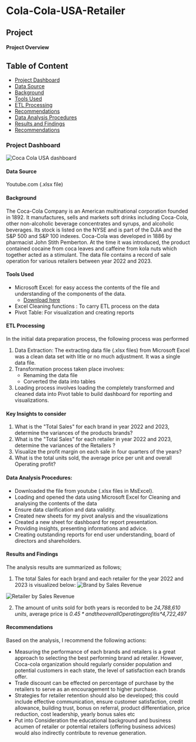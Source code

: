 # Cola-Cola-USA-Retailer

## Project

#### Project Overview

## Table of Content 

- [Project Dashboard](#project-dashboard)
- [Data Source](#data-source)
- [Background](#background)
- [Tools Used](#tools-used)
- [ETL Processing](#etl-processing)
- [Recommendations](#recommendations)
- [Data Analysis Procedures](#data-analysis-procedures)
- [Results and Findings](#results-and-findings)
- [Recommendations](#recommendations)

### Project Dashboard

 ![Coca Cola USA dashboard](https://github.com/AlaskaDav/Cola-Cola-USA-Retailer/assets/155531290/dfaa2578-4f46-4323-9cbb-b01112273dbc)

#### Data Source
Youtube.com (.xlsx file)

#### Background
The Coca-Cola Company is an American multinational corporation founded in 1892. It manufactures, sells and markets soft drinks including Coca-Cola, other non-alcoholic beverage concentrates and syrups, and alcoholic beverages. Its stock is listed on the NYSE and is part of the DJIA and the S&P 500 and S&P 100 indexes.
Coca-Cola was developed in 1886 by pharmacist John Stith Pemberton. At the time it was introduced, the product contained cocaine from coca leaves and caffeine from kola nuts which together acted as a stimulant. The data file contains a record of sale operation for various retailers between year 2022 and 2023.

#### Tools Used 

- Microsoft Excel: for easy access the contents of the file and understanding of the components of the data.
    - [Download here](http://microsoft.com)
- Excel Cleaning functions : To carry ETL process on the data
- Pivot Table: For visualization and creating reports

#### ETL Processing

In the initial data preparation process, the following process was performed
1. Data Extraction: The extracting data file (.xlsx files) from Microsoft Excel was a clean data set with litle or no much adjustment. It was a single data file. 
2. Transformation process taken place involves:
   - Renaming the data file
   - Corverted the data into tables
4. Loading process involves loading the completely transformed and cleaned data into Pivot table to build dashboard for reporting and visualizations.
 
#### Key Insights to consider

1.	What is the "Total Sales" for each brand in year 2022 and 2023, determine the variances of the products brands?
2.	What is the "Total Sales" for each retailer in year 2022 and 2023, determine the variances of the Retailers  ?
3.	Visualize the profit margin on each sale in four quarters of the years?
4.	What is the total units sold, the average price per unit and overall Operating profit?

#### Data Analysis Procedures:

- Downloaded the file from youtube (.xlsx files in MsExcel).
- Loading and opened the data using Microsoft Excel for Cleaning and analysing the contents of the data
- Ensure data clarification and data validity.
- Created new sheets for my pivot analysis and the visualizations
- Created a new sheet for dashboard for report presentation. 
- Providing insights, presenting informations and advice.
- Creating outstanding reports for end user understanding, board of directors and shareholders.

#### Results and Findings

The analysis results are summarized as follows;
1. The total Sales for each brand and each retailer for the year 2022 and 2023 is visualized below: ![Brand by Sales Revenue](https://github.com/AlaskaDav/Cola-Cola-USA-Retailer/assets/155531290/64540b03-012d-4c21-a1bc-0a1bf614e7b9)

![Retailer by Sales Revenue](https://github.com/AlaskaDav/Cola-Cola-USA-Retailer/assets/155531290/7d62a659-e29c-432b-97c4-973c6ebea6e2)

2. The amount of units sold for both years is recorded to be *24,788,610 units*, average price is *$0.45* and the overall Operating profit is *$4,722,497*

#### Recommendations

Based on the analysis, I recommend the following actions:
 - Measuring the performance of each brands and retailers is a great approach to selecting the best performing brand ad retailer. However, Coca-cola organization should regularly consider population and potential customers in each state, the level of satisfaction each brands offer.
 - Trade discount can be effected on percentage of purchase by the retailers to serve as an encouragement to higher purchase.
 - Strategies for retailer retention should also be developed; this could include effective communication, ensure customer satisfaction, credit allowance, building trust, bonus on referral, product differentiation, price reduction, cost leadership, yearly bonus sales etc
 - Put into Consideration the educational background and business acumen of retailer or potential retailers (offering business advices) would also indirectly contribute to revenue generation.

